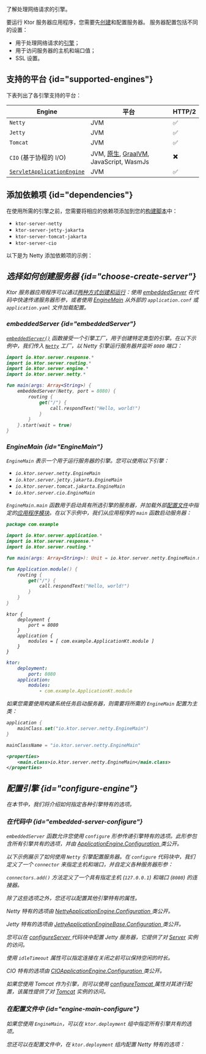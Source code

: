 [//]: # (title: 服务器引擎)

<show-structure for="chapter" depth="3"/>

<link-summary>
了解处理网络请求的引擎。
</link-summary>

要运行 Ktor 服务器应用程序，您需要先[创建](server-create-and-configure.topic)和配置服务器。
服务器配置包括不同的设置：

- 用于处理网络请求的[引擎](#supported-engines)；
- 用于访问服务器的主机和端口值；
- SSL 设置。

## 支持的平台 {id="supported-engines"}

下表列出了各引擎支持的平台：

| Engine                                    | 平台                                                                  | HTTP/2 |
|-------------------------------------------|----------------------------------------------------------------------------|--------|
| `Netty`                                   | JVM                                                                        | ✅      |
| `Jetty`                                   | JVM                                                                        | ✅      |
| `Tomcat`                                  | JVM                                                                        | ✅      |
| `CIO` (基于协程的 I/O)                     | JVM, [原生](server-native.md), [GraalVM](graalvm.md), JavaScript, WasmJs | ✖️     |
| [`ServletApplicationEngine`](server-war.md) | JVM                                                                        | ✅      |

## 添加依赖项 {id="dependencies"}

在使用所需的引擎之前，您需要将相应的依赖项添加到您的[构建脚本](server-dependencies.topic)中：

* `ktor-server-netty`
* `ktor-server-jetty-jakarta`
* `ktor-server-tomcat-jakarta`
* `ktor-server-cio`

以下是为 Netty 添加依赖项的示例：

<var name="artifact_name" value="ktor-server-netty"/>
<Tabs group="languages">
    <TabItem title="Gradle (Kotlin)" group-key="kotlin">
        <code-block lang="Kotlin" code="            implementation(&quot;io.ktor:%artifact_name%:$ktor_version&quot;)"/>
    </TabItem>
    <TabItem title="Gradle (Groovy)" group-key="groovy">
        <code-block lang="Groovy" code="            implementation &quot;io.ktor:%artifact_name%:$ktor_version&quot;"/>
    </TabItem>
    <TabItem title="Maven" group-key="maven">
        <code-block lang="XML" code="            &lt;dependency&gt;&#10;                &lt;groupId&gt;io.ktor&lt;/groupId&gt;&#10;                &lt;artifactId&gt;%artifact_name%-jvm&lt;/artifactId&gt;&#10;                &lt;version&gt;${ktor_version}&lt;/version&gt;&#10;            &lt;/dependency&gt;"/>
    </TabItem>
</Tabs>

## 选择如何创建服务器 {id="choose-create-server"}

Ktor 服务器应用程序可以通过[两种方式创建和运行](server-create-and-configure.topic#embedded)：使用 [embeddedServer](#embeddedServer) 在代码中快速传递服务器形参，或者使用 [EngineMain](#EngineMain) 从外部的 `application.conf` 或 `application.yaml` 文件加载配置。

### embeddedServer {id="embeddedServer"}

[`embeddedServer()`](https://api.ktor.io/ktor-server/ktor-server-core/io.ktor.server.engine/embedded-server.html) 函数接受一个引擎工厂，用于创建特定类型的引擎。在以下示例中，我们传入 [`Netty`](https://api.ktor.io/ktor-server/ktor-server-netty/io.ktor.server.netty/-netty/index.html) 工厂，以 Netty 引擎运行服务器并监听 `8080` 端口：

```kotlin
import io.ktor.server.response.*
import io.ktor.server.routing.*
import io.ktor.server.engine.*
import io.ktor.server.netty.*

fun main(args: Array<String>) {
    embeddedServer(Netty, port = 8080) {
        routing {
            get("/") {
                call.respondText("Hello, world!")
            }
        }
    }.start(wait = true)
}
```

### EngineMain {id="EngineMain"}

`EngineMain` 表示一个用于运行服务器的引擎。您可以使用以下引擎：

* `io.ktor.server.netty.EngineMain`
* `io.ktor.server.jetty.jakarta.EngineMain`
* `io.ktor.server.tomcat.jakarta.EngineMain`
* `io.ktor.server.cio.EngineMain`

`EngineMain.main` 函数用于启动具有所选引擎的服务器，并加载外部[配置文件](server-configuration-file.topic)中指定的[应用程序模块](server-modules.md)。在以下示例中，我们从应用程序的 `main` 函数启动服务器：

<Tabs>
<TabItem title="Application.kt">

```kotlin
package com.example

import io.ktor.server.application.*
import io.ktor.server.response.*
import io.ktor.server.routing.*

fun main(args: Array<String>): Unit = io.ktor.server.netty.EngineMain.main(args)

fun Application.module() {
    routing {
        get("/") {
            call.respondText("Hello, world!")
        }
    }
}

```

</TabItem>

<TabItem title="application.conf">

```shell
ktor {
    deployment {
        port = 8080
    }
    application {
        modules = [ com.example.ApplicationKt.module ]
    }
}
```

</TabItem>

<TabItem title="application.yaml">

```yaml
ktor:
    deployment:
        port: 8080
    application:
        modules:
            - com.example.ApplicationKt.module
```

</TabItem>
</Tabs>

如果您需要使用构建系统任务启动服务器，则需要将所需的 `EngineMain` 配置为主类：

<Tabs group="languages" id="main-class-set-engine-main">
<TabItem title="Gradle (Kotlin)" group-key="kotlin">

```kotlin
application {
    mainClass.set("io.ktor.server.netty.EngineMain")
}
```

</TabItem>
<TabItem title="Gradle (Groovy)" group-key="groovy">

```groovy
mainClassName = "io.ktor.server.netty.EngineMain"
```

</TabItem>
<TabItem title="Maven" group-key="maven">

```xml
<properties>
    <main.class>io.ktor.server.netty.EngineMain</main.class>
</properties>
```

</TabItem>
</Tabs>

## 配置引擎 {id="configure-engine"}

在本节中，我们将介绍如何指定各种引擎特有的选项。

### 在代码中 {id="embedded-server-configure"}

<p>
    <code>embeddedServer</code> 函数允许您使用 <code>configure</code> 形参传递引擎特有的选项。此形参包含所有引擎共有的选项，并由
    <a href="https://api.ktor.io/ktor-server/ktor-server-core/io.ktor.server.engine/-application-engine/-configuration/index.html">
        ApplicationEngine.Configuration
    </a>
    类公开。
</p>
<p>
    以下示例展示了如何使用 <code>Netty</code> 引擎配置服务器。在 <code>configure</code> 代码块中，我们定义了一个 <code>connector</code> 来指定主机和端口，并自定义各种服务器形参：
</p>
<code-block lang="kotlin" code="import io.ktor.server.response.*&#10;import io.ktor.server.routing.*&#10;import io.ktor.server.engine.*&#10;import io.ktor.server.netty.*&#10;&#10;fun main(args: Array&lt;String&gt;) {&#10;    embeddedServer(Netty, configure = {&#10;        connectors.add(EngineConnectorBuilder().apply {&#10;            host = &quot;127.0.0.1&quot;&#10;            port = 8080&#10;        })&#10;        connectionGroupSize = 2&#10;        workerGroupSize = 5&#10;        callGroupSize = 10&#10;        shutdownGracePeriod = 2000&#10;        shutdownTimeout = 3000&#10;    }) {&#10;        routing {&#10;            get(&quot;/&quot;) {&#10;                call.respondText(&quot;Hello, world!&quot;)&#10;            }&#10;        }&#10;    }.start(wait = true)&#10;}"/>
<p>
    <code>connectors.add()</code> 方法定义了一个具有指定主机 (<code>127.0.0.1</code>)
    和端口 (<code>8080</code>) 的连接器。
</p>
<p>除了这些选项之外，您还可以配置其他引擎特有的属性。</p>
<chapter title="Netty" id="netty-code">
    <p>
        Netty 特有的选项由
        <a href="https://api.ktor.io/ktor-server/ktor-server-netty/io.ktor.server.netty/-netty-application-engine/-configuration/index.html">
            NettyApplicationEngine.Configuration
        </a>
        类公开。
    </p>
    <code-block lang="kotlin" code="        import io.ktor.server.engine.*&#10;        import io.ktor.server.netty.*&#10;&#10;        fun main() {&#10;            embeddedServer(Netty, configure = {&#10;                requestQueueLimit = 16&#10;                shareWorkGroup = false&#10;                configureBootstrap = {&#10;                    // ...&#10;                }&#10;                responseWriteTimeoutSeconds = 10&#10;            }) {&#10;                // ...&#10;            }.start(true)&#10;        }"/>
</chapter>
<chapter title="Jetty" id="jetty-code">
    <p>
        Jetty 特有的选项由
        <a href="https://api.ktor.io/ktor-server/ktor-server-jetty-jakarta/io.ktor.server.jetty.jakarta/-jetty-application-engine-base/-configuration/index.html">
            JettyApplicationEngineBase.Configuration
        </a>
        类公开。
    </p>
    <p>您可以在
        <a href="https://api.ktor.io/ktor-server/ktor-server-jetty-jakarta/io.ktor.server.jetty.jakarta/-jetty-application-engine-base/-configuration/configure-server.html">
            configureServer
        </a>
        代码块中配置 Jetty 服务器，它提供了对
        <a href="https://www.eclipse.org/jetty/javadoc/jetty-11/org/eclipse/jetty/server/Server.html">Server</a>
        实例的访问。
    </p>
    <p>
        使用 <code>idleTimeout</code> 属性可以指定连接在关闭之前可以保持空闲的时长。
    </p>
    <code-block lang="kotlin" code="        import io.ktor.server.engine.*&#10;        import io.ktor.server.jetty.jakarta.*&#10;&#10;        fun main() {&#10;            embeddedServer(Jetty, configure = {&#10;                configureServer = { // this: Server -&amp;gt;&#10;                    // ...&#10;                }&#10;                idleTimeout = 30.seconds&#10;            }) {&#10;                // ...&#10;            }.start(true)&#10;        }"/>
</chapter>
<chapter title="CIO" id="cio-code">
    <p>CIO 特有的选项由
        <a href="https://api.ktor.io/ktor-server/ktor-server-cio/io.ktor.server.cio/-c-i-o-application-engine/-configuration/index.html">
            CIOApplicationEngine.Configuration
        </a>
        类公开。
    </p>
    <code-block lang="kotlin" code="        import io.ktor.server.engine.*&#10;        import io.ktor.server.cio.*&#10;&#10;        fun main() {&#10;            embeddedServer(CIO, configure = {&#10;                connectionIdleTimeoutSeconds = 45&#10;            }) {&#10;                // ...&#10;            }.start(true)&#10;        }"/>
</chapter>
<chapter title="Tomcat" id="tomcat-code">
    <p>如果您使用 Tomcat 作为引擎，则可以使用
        <a href="https://api.ktor.io/ktor-server/ktor-server-tomcat-jakarta/io.ktor.server.tomcat.jakarta/-tomcat-application-engine/-configuration/configure-tomcat.html">
            configureTomcat
        </a>
        属性对其进行配置，该属性提供了对
        <a href="https://tomcat.apache.org/tomcat-10.1-doc/api/org/apache/catalina/startup/Tomcat.html">Tomcat</a>
        实例的访问。
    </p>
    <code-block lang="kotlin" code="        import io.ktor.server.engine.*&#10;        import io.ktor.server.tomcat.jakarta.*&#10;&#10;        fun main() {&#10;            embeddedServer(Tomcat, configure = {&#10;                configureTomcat = { // this: Tomcat -&amp;gt;&#10;                    // ...&#10;                }&#10;            }) {&#10;                // ...&#10;            }.start(true)&#10;        }"/>
</chapter>

### 在配置文件中 {id="engine-main-configure"}

<p>
    如果您使用 <code>EngineMain</code>，可以在 <code>ktor.deployment</code> 组中指定所有引擎共有的选项。
</p>
<Tabs group="config">
    <TabItem title="application.conf" group-key="hocon" id="engine-main-conf">
        <code-block lang="shell" code="            ktor {&#10;                deployment {&#10;                    connectionGroupSize = 2&#10;                    workerGroupSize = 5&#10;                    callGroupSize = 10&#10;                    shutdownGracePeriod = 2000&#10;                    shutdownTimeout = 3000&#10;                }&#10;            }"/>
    </TabItem>
    <TabItem title="application.yaml" group-key="yaml" id="engine-main-yaml">
        <code-block lang="yaml" code="           ktor:&#10;               deployment:&#10;                   connectionGroupSize: 2&#10;                   workerGroupSize: 5&#10;                   callGroupSize: 10&#10;                   shutdownGracePeriod: 2000&#10;                   shutdownTimeout: 3000"/>
    </TabItem>
</Tabs>
<chapter title="Netty" id="netty-file">
    <p>
        您还可以在配置文件中，在 <code>ktor.deployment</code> 组内配置 Netty 特有的选项：
    </p>
    <Tabs group="config">
        <TabItem title="application.conf" group-key="hocon" id="application-conf-1">
            <code-block lang="shell" code="               ktor {&#10;                   deployment {&#10;                       maxInitialLineLength = 2048&#10;                       maxHeaderSize = 1024&#10;                       maxChunkSize = 42&#10;                   }&#10;               }"/>
        </TabItem>
        <TabItem title="application.yaml" group-key="yaml" id="application-yaml-1">
            <code-block lang="yaml" code="               ktor:&#10;                   deployment:&#10;                       maxInitialLineLength: 2048&#10;                       maxHeaderSize: 1024&#10;                       maxChunkSize: 42"/>
        </TabItem>
    </Tabs>
</chapter>